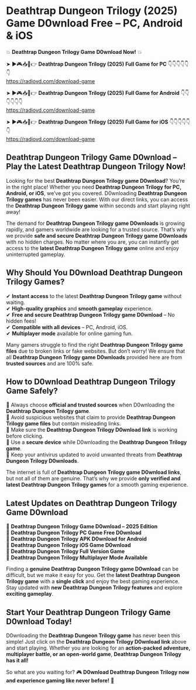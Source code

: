 # Deathtrap Dungeon Trilogy (2025) Game D0wnload Free – PC, Android & iOS

💥 **Deathtrap Dungeon Trilogy Game D0wnload Now!** 💥  

➤ ►🎮📥📱👉 **Deathtrap Dungeon Trilogy (2025) Full Game for PC** 👇👇👇👇👇👇  
https://radiovd.com/download-game  

➤ ►🎮📥📱👉 **Deathtrap Dungeon Trilogy (2025) Full Game for Android** 👇👇👇👇👇👇  
https://radiovd.com/download-game  

➤ ►🎮📥📱👉 **Deathtrap Dungeon Trilogy (2025) Full Game for iOS** 👇👇👇👇👇👇  
https://radiovd.com/download-game  

## Deathtrap Dungeon Trilogy Game D0wnload – Play the Latest Deathtrap Dungeon Trilogy Now!

Looking for the best **Deathtrap Dungeon Trilogy game D0wnload**? You’re in the right place! Whether you need **Deathtrap Dungeon Trilogy for PC, Android, or iOS**, we’ve got you covered. D0wnloading **Deathtrap Dungeon Trilogy games** has never been easier. With our direct links, you can access the **Deathtrap Dungeon Trilogy game** within seconds and start playing right away!  

The demand for **Deathtrap Dungeon Trilogy game D0wnloads** is growing rapidly, and gamers worldwide are looking for a trusted source. That’s why we provide **safe and secure Deathtrap Dungeon Trilogy game D0wnloads** with no hidden charges. No matter where you are, you can instantly get access to the **latest Deathtrap Dungeon Trilogy game** online and enjoy uninterrupted gameplay.  

## **Why Should You D0wnload Deathtrap Dungeon Trilogy Games?**  

✔ **Instant access** to the latest **Deathtrap Dungeon Trilogy game** without waiting.  
✔ **High-quality graphics** and **smooth gameplay** experience.  
✔ **Free and secure Deathtrap Dungeon Trilogy game D0wnload** – No hidden fees!  
✔ **Compatible with all devices** – PC, Android, iOS.  
✔ **Multiplayer mode** available for online gaming fun.  

Many gamers struggle to find the right **Deathtrap Dungeon Trilogy game files** due to broken links or fake websites. But don’t worry! We ensure that all **Deathtrap Dungeon Trilogy game D0wnloads** provided here are from **trusted sources** and are 100% safe.  

## **How to D0wnload Deathtrap Dungeon Trilogy Game Safely?**  

📌 Always choose **official and trusted sources** when D0wnloading the **Deathtrap Dungeon Trilogy game**.  
📌 Avoid suspicious websites that claim to provide **Deathtrap Dungeon Trilogy game files** but contain misleading links.  
📌 Make sure the **Deathtrap Dungeon Trilogy D0wnload link** is working before clicking.  
📌 Use a **secure device** while D0wnloading the **Deathtrap Dungeon Trilogy game**.  
📌 Keep your antivirus updated to avoid unwanted threats from **Deathtrap Dungeon Trilogy D0wnloads**.  

The internet is full of **Deathtrap Dungeon Trilogy game D0wnload links**, but not all of them are genuine. That’s why we provide **only verified and latest Deathtrap Dungeon Trilogy games** for a smooth gaming experience.  

## **Latest Updates on Deathtrap Dungeon Trilogy Game D0wnload**  

🔹 **Deathtrap Dungeon Trilogy Game D0wnload – 2025 Edition**  
🔹 **Deathtrap Dungeon Trilogy PC Game Free D0wnload**  
🔹 **Deathtrap Dungeon Trilogy APK D0wnload for Android**  
🔹 **Deathtrap Dungeon Trilogy iOS Game D0wnload**  
🔹 **Deathtrap Dungeon Trilogy Full Version Game**  
🔹 **Deathtrap Dungeon Trilogy Multiplayer Mode Available**  

Finding a **genuine Deathtrap Dungeon Trilogy game D0wnload** can be difficult, but we make it easy for you. Get the **latest Deathtrap Dungeon Trilogy game** with a **single click** and enjoy the best gaming experience. Stay updated with **new Deathtrap Dungeon Trilogy features** and explore **exciting gameplay**.  

## **Start Your Deathtrap Dungeon Trilogy Game D0wnload Today!**  

D0wnloading the **Deathtrap Dungeon Trilogy game** has never been this simple! Just click on the **Deathtrap Dungeon Trilogy D0wnload link** above and start playing. Whether you are looking for an **action-packed adventure, multiplayer battle, or an open-world game**, **Deathtrap Dungeon Trilogy has it all!**  

So what are you waiting for? 🎮 **D0wnload Deathtrap Dungeon Trilogy now and experience gaming like never before!** 🚀  